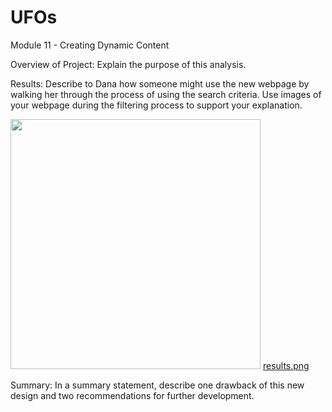 # UFOs
Module 11 - Creating Dynamic Content

Overview of Project: Explain the purpose of this analysis.


Results: Describe to Dana how someone might use the new webpage by walking her through the process of using the search criteria. Use images of your webpage during the filtering process to support your explanation.


<img src="/resources/results.png" width="400"> [results.png](/resources/results.png)

Summary: In a summary statement, describe one drawback of this new design and two recommendations for further development.

